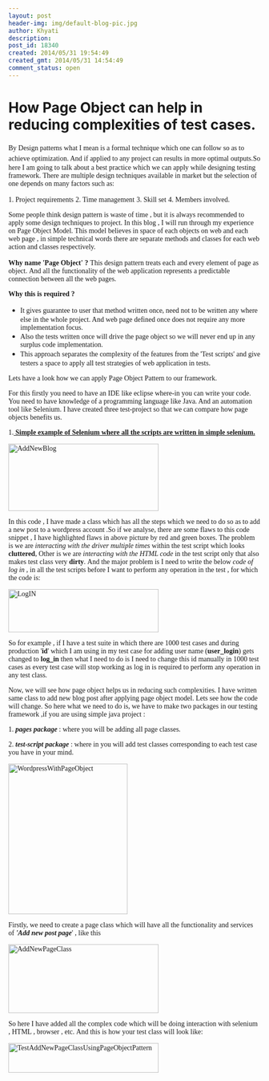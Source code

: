 ```yaml
---
layout: post
header-img: img/default-blog-pic.jpg
author: Khyati
description: 
post_id: 18340
created: 2014/05/31 19:54:49
created_gmt: 2014/05/31 14:54:49
comment_status: open
---
```


# How Page Object can help in reducing complexities of test cases.

<p class="clean" style="text-align: left"><span style="font-family: verdana, geneva"><span style="line-height: 1.5em">By Design patterns what I mean is a formal technique which one can follow so as to achieve optimization. And if applied to any project can results in more optimal outputs.</span>So here I am going to talk about a best practice which we can apply while designing testing framework. There are multiple design techniques available in market but the selection of one depends on many factors such as:</span></p>

<p class="clean" style="text-align: left"><span style="font-family: verdana, geneva"> 1. Project requirements</span>
<span style="font-family: verdana, geneva"> 2. Time management</span>
<span style="font-family: verdana, geneva"> 3. Skill set</span>
<span style="font-family: verdana, geneva"> 4. Members involved.</span></p>

<p style="text-align: left"><span style="font-family: verdana, geneva"><!--more--></span></p>

<p class="clean" style="text-align: left"><span style="font-family: verdana, geneva">Some people think design pattern is waste of time , but it is always recommended to apply some design techniques to project. In this blog , I will run through my experience on Page Object Model. This model believes in space of each objects on web and each web page , in simple technical words there are separate methods and classes for each web action and classes respectively.</span></p>

<p class="clean" style="text-align: left"><span style="font-family: verdana, geneva"> <strong>Why name 'Page Object' ?</strong></span>
<span style="font-family: verdana, geneva"> This design pattern treats each and every element of page as object. And all the functionality of the web application represents a predictable connection between all the web pages.</span></p>

<p class="clean" style="text-align: left"><span style="font-family: verdana, geneva"><strong>Why this is required ?</strong></span></p>

<ul style="text-align: left">
    <li><span style="font-family: verdana, geneva;line-height: 1.5em">It gives guarantee to user that method written once, need not to be written any where else in the whole project. And web page defined once does not require any more implementation focus.</span></li>
    <li><span style="font-family: verdana, geneva">Also the tests written once will drive the page object so we will never end up in any surplus code implementation.</span></li>
    <li><span style="font-family: verdana, geneva;line-height: 1.5em">This approach separates the complexity of the features from the 'Test scripts' and give testers a space to apply all test strategies of web application in tests.</span></li>
</ul>

<p class="clean" style="text-align: left"><span style="font-family: verdana, geneva">Lets have a look how we can apply Page Object Pattern to our framework.</span></p>

<p class="clean" style="text-align: left"><span style="font-family: verdana, geneva">For this firstly you need to have an IDE like eclipse where-in you can write your code. You need to have knowledge of a programming language like Java. And an automation tool like Selenium. I have created three test-project so that we can compare how page objects benefits us.</span></p>

<p class="clean" style="text-align: left"><span style="font-family: verdana, geneva">1.<span style="text-decoration: underline"><strong> Simple example of Selenium where all the scripts are written in simple selenium.</strong></span></span></p>

<p class="clean" style="text-align: left"><span style="font-family: verdana, geneva"><a href="http://xebee.xebia.in/wp-content/uploads/2014/05/AddNewBlog.png"><img class="aligncenter size-medium wp-image-18387" alt="AddNewBlog" src="http://xebee.xebia.in/wp-content/uploads/2014/05/AddNewBlog-300x134.png" width="300" height="134" /></a></span></p>

<p class="clean" style="text-align: left"><span style="font-family: verdana, geneva">In this code , I have made a class which has all the steps which we need to do so as to add a new post to a wordpress account .So if we analyse, there are some flaws to this code snippet , I have highlighted flaws in above picture by red and green boxes. The problem is we are<em> interacting with the driver multiple times</em> within the test script which looks <strong>cluttered</strong>, Other is we are <em>interacting with the HTML code</em> in the test script only that also makes test class very <strong>dirty</strong>. And the major problem is I need to write the below <em>code of log in</em> , in all the test scripts before I want to perform any operation in the test , for which the code is:</span></p>

<p class="clean" style="text-align: left"><span style="font-family: verdana, geneva"><a href="http://xebee.xebia.in/wp-content/uploads/2014/05/LogIN.png"><img class="aligncenter size-medium wp-image-18388" alt="LogIN" src="http://xebee.xebia.in/wp-content/uploads/2014/05/LogIN-300x86.png" width="300" height="86" /></a></span></p>

<p class="clean" style="text-align: left"><span style="font-family: verdana, geneva">So for example , if I have a test suite in which there are 1000 test cases and during production '<strong>id</strong>' which I am using in my test case for adding user name (<strong>user_login</strong>) gets changed to <strong>log_in</strong> then what I need to do is I need to change this id manually in 1000 test cases as every test case will stop working as log in is required to perform any operation in any test class.</span></p>

<p class="clean" style="text-align: left"><span style="font-family: verdana, geneva">Now, we will see how page object helps us in reducing such complexities. I have written same class to add new blog post after applying page object model. Lets see how the code will change. So here what we need to do is, we have to make two packages in our testing framework ,if you are using simple java project :</span></p>

<p class="clean" style="text-align: left"><span style="font-family: verdana, geneva">1. <em><strong>pages package</strong></em> : where you will be adding all page classes.</span></p>

<p class="clean" style="text-align: left"><span style="font-family: verdana, geneva">2. <em><strong>test-script package</strong></em> : where in you will add test classes corresponding to each test case you have in your mind.</span></p>

<p class="clean" style="text-align: left"><span style="font-family: verdana, geneva"><a href="http://xebee.xebia.in/wp-content/uploads/2014/05/WordpressWithPageObject.png"><img class="aligncenter size-medium wp-image-18389" alt="WordpressWithPageObject" src="http://xebee.xebia.in/wp-content/uploads/2014/05/WordpressWithPageObject-238x300.png" width="238" height="300" /></a></span></p>

<p class="clean" style="text-align: left"><span style="font-family: verdana, geneva">Firstly, we need to create a page class which will have all the functionality and services of <em><strong>'Add new post page</strong></em>' , like this</span></p>

<p class="clean" style="text-align: left"><span style="font-family: verdana, geneva"><a href="http://xebee.xebia.in/wp-content/uploads/2014/05/AddNewPageClass.png"><img class="aligncenter size-medium wp-image-18390" alt="AddNewPageClass" src="http://xebee.xebia.in/wp-content/uploads/2014/05/AddNewPageClass-300x137.png" width="300" height="137" /></a></span></p>

<p class="clean" style="text-align: left"><span style="font-family: verdana, geneva">So here I have added all the complex code which will be doing interaction with selenium , HTML , browser , etc. And this is how your test class will look like:</span></p>

<p class="clean" style="text-align: left"><span style="font-family: verdana, geneva"><a href="http://xebee.xebia.in/wp-content/uploads/2014/05/TestAddNewPageClassUsingPageObjectPattern.png"><img class="aligncenter size-medium wp-image-18391" alt="TestAddNewPageClassUsingPageObjectPattern" src="http://xebee.xebia.in/wp-content/uploads/2014/05/TestAddNewPageClassUsingPageObjectPattern-300x59.png" width="300" height="59" /></a></span></p>